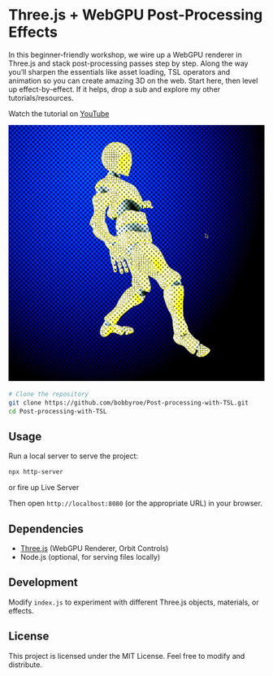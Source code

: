 # Three.js + WebGPU Post-Processing Effects

In this beginner-friendly workshop, we wire up a WebGPU renderer in Three.js and stack post-processing passes step by step. Along the way you’ll sharpen the essentials like asset loading, TSL operators and animation so you can create amazing 3D on the web. Start here, then level up effect-by-effect. If it helps, drop a sub and explore my other tutorials/resources.

Watch the tutorial on [YouTube]()

![image](./post-shot.png)


```sh
# Clone the repository
git clone https://github.com/bobbyroe/Post-processing-with-TSL.git
cd Post-processing-with-TSL
```

## Usage
Run a local server to serve the project:

```sh
npx http-server
```
or fire up Live Server

Then open `http://localhost:8080` (or the appropriate URL) in your browser.

## Dependencies
- [Three.js](https://threejs.org/) (WebGPU Renderer, Orbit Controls)
- Node.js (optional, for serving files locally)

## Development
Modify `index.js` to experiment with different Three.js objects, materials, or effects.

## License
This project is licensed under the MIT License. Feel free to modify and distribute.

